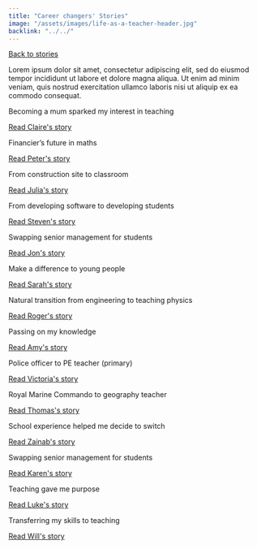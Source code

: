 ```yaml
---
title: "Career changers' Stories"
image: "/assets/images/life-as-a-teacher-header.jpg"
backlink: "../../"
---
```


<div class="content-wrapper">
    <div class="content__right">
    </div>
    <div class="content__left">
        <p>
            <a class="backlink" href="life-as-a-teacher/my-story-into-teaching/index">Back to stories</a>
        </p>
        <p>
            Lorem ipsum dolor sit amet, consectetur adipiscing elit, sed do eiusmod tempor incididunt ut labore et dolore magna aliqua. Ut enim ad minim veniam, quis nostrud exercitation ullamco laboris nisi ut aliquip ex ea commodo consequat.
        </p>
    </div>
</div>
 
<div class="more-stories">
    <div class="more-stories__thumbs">
        <div class="more-stories__thumbs__thumb">
            <a href="/life-as-a-teacher/my-story-into-teaching/career-changers/becoming-a-mum-sparked-my-interest-in-teaching">
                <div class="more-stories__thumbs__thumb__img" style="background-image:url('/assets/images/stories/stories-claire.jpg')"></div>
            </a>
            <div class="more-stories__thumbs__thumb__content">
                <p>Becoming a mum sparked my interest in teaching</p>
                <a class="git-link" href="/life-as-a-teacher/my-story-into-teaching/career-changers/becoming-a-mum-sparked-my-interest-in-teaching">Read Claire's story  <i class="fas fa-chevron-right"></i></a>
            </div>
        </div>
        <div class="more-stories__thumbs__thumb">
            <a href="/life-as-a-teacher/my-story-into-teaching/career-changers/financiers-future-in-maths">
                <div class="more-stories__thumbs__thumb__img" style="background-image:url('/assets/images/stories/stories-peter.jpg')"></div>
            </a>
            <div class="more-stories__thumbs__thumb__content">
                <p>Financier’s future in maths</p>
                <a class="git-link" href="/life-as-a-teacher/my-story-into-teaching/career-changers/financiers-future-in-maths">Read Peter's story  <i class="fas fa-chevron-right"></i></a>
            </div>
        </div>
        <div class="more-stories__thumbs__thumb">
            <a href="/life-as-a-teacher/my-story-into-teaching/career-changers/from-construction-site-to-classroom">
                <div class="more-stories__thumbs__thumb__img" style="background-image:url('/assets/images/stories/stories-julia.jpg')"></div>
            </a>
            <div class="more-stories__thumbs__thumb__content">
                <p>From construction site to classroom</p>
                <a class="git-link" href="/life-as-a-teacher/my-story-into-teaching/career-changers/from-construction-site-to-classroom">Read Julia's story  <i class="fas fa-chevron-right"></i></a>
            </div>
        </div>
        <div class="more-stories__thumbs__thumb">
            <a href="/life-as-a-teacher/my-story-into-teaching/career-changers/from-developing-software-to-developing-students">
                <div class="more-stories__thumbs__thumb__img" style="background-image:url('/assets/images/stories/stories-steven.jpg')"></div>
            </a>
            <div class="more-stories__thumbs__thumb__content">
                <p>From developing software to developing students</p>
                <a class="git-link" href="/life-as-a-teacher/my-story-into-teaching/career-changers/from-developing-software-to-developing-students">Read Steven's story  <i class="fas fa-chevron-right"></i></a>
            </div>
        </div>
        <div class="more-stories__thumbs__thumb">
            <a href="/life-as-a-teacher/my-story-into-teaching/career-changers/leaping-to-head-of-department">
                <div class="more-stories__thumbs__thumb__img" style="background-image:url('/assets/images/stories/stories-jon.jpg')"></div>
            </a>
            <div class="more-stories__thumbs__thumb__content">
                <p>Swapping senior management for students</p>
                <a class="git-link" href="/life-as-a-teacher/my-story-into-teaching/career-changers/leaping-to-head-of-department">Read Jon's story  <i class="fas fa-chevron-right"></i></a>
            </div>
        </div>
        <div class="more-stories__thumbs__thumb">
            <a href="/life-as-a-teacher/my-story-into-teaching/career-changers/make-a-difference-to-young-people">
                <div class="more-stories__thumbs__thumb__img" style="background-image:url('/assets/images/stories/stories-sarah.jpg')"></div>
            </a>
            <div class="more-stories__thumbs__thumb__content">
                <p>Make a difference to young people</p>
                <a class="git-link" href="/life-as-a-teacher/my-story-into-teaching/career-changers/make-a-difference-to-young-people">Read Sarah's story  <i class="fas fa-chevron-right"></i></a>
            </div>
        </div>
        <div class="more-stories__thumbs__thumb">
            <a href="/life-as-a-teacher/my-story-into-teaching/career-changers/natural-transition-from-engineering-to-teaching-physics">
                <div class="more-stories__thumbs__thumb__img" style="background-image:url('/assets/images/stories/stories-roger.jpg')"></div>
            </a>
            <div class="more-stories__thumbs__thumb__content">
                <p>Natural transition from engineering to teaching physics</p>
                <a class="git-link" href="/life-as-a-teacher/my-story-into-teaching/career-changers/natural-transition-from-engineering-to-teaching-physics">Read Roger's story  <i class="fas fa-chevron-right"></i></a>
            </div>
        </div>
        <div class="more-stories__thumbs__thumb">
            <a href="/life-as-a-teacher/my-story-into-teaching/career-changers/passing-on-my-knowledge">
                <div class="more-stories__thumbs__thumb__img" style="background-image:url('/assets/images/stories/stories-amy.jpg')"></div>
            </a>
            <div class="more-stories__thumbs__thumb__content">
                <p>Passing on my knowledge</p>
                <a class="git-link" href="/life-as-a-teacher/my-story-into-teaching/career-changers/passing-on-my-knowledge">Read Amy's story  <i class="fas fa-chevron-right"></i></a>
            </div>
        </div>
        <div class="more-stories__thumbs__thumb">
            <a href="/life-as-a-teacher/my-story-into-teaching/career-changers/police-officer-to-pe-teacher">
                <div class="more-stories__thumbs__thumb__img" style="background-image:url('/assets/images/stories/stories-victoria.jpg')"></div>
            </a>
            <div class="more-stories__thumbs__thumb__content">
                <p>Police officer to PE teacher (primary)</p>
                <a class="git-link" href="/life-as-a-teacher/my-story-into-teaching/career-changers/police-officer-to-pe-teacher">Read Victoria's story  <i class="fas fa-chevron-right"></i></a>
            </div>
        </div>
        <div class="more-stories__thumbs__thumb">
            <a href="/life-as-a-teacher/my-story-into-teaching/career-changers/royal-marine-commando-to-geography-teacher">
                <div class="more-stories__thumbs__thumb__img" style="background-image:url('/assets/images/stories/stories-thomas.jpg')"></div>
            </a>
            <div class="more-stories__thumbs__thumb__content">
                <p>Royal Marine Commando to geography teacher</p>
                <a class="git-link" href="/life-as-a-teacher/my-story-into-teaching/career-changers/royal-marine-commando-to-geography-teacher">Read Thomas's story  <i class="fas fa-chevron-right"></i></a>
            </div>
        </div>
        <div class="more-stories__thumbs__thumb">
            <a href="/life-as-a-teacher/my-story-into-teaching/career-changers/school-experience-helped-me-decide-to-switch">
                <div class="more-stories__thumbs__thumb__img" style="background-image:url('/assets/images/stories/stories-zainab.jpg')"></div>
            </a>
            <div class="more-stories__thumbs__thumb__content">
                <p>School experience helped me decide to switch</p>
                <a class="git-link" href="/life-as-a-teacher/my-story-into-teaching/career-changers/school-experience-helped-me-decide-to-switch">Read Zainab's story  <i class="fas fa-chevron-right"></i></a>
            </div>
        </div>
        <div class="more-stories__thumbs__thumb">
            <a href="https://www.youtube.com/watch?v=MLdrZJpK5rU" target="_blank" data-action="click->video#play" data-target="video.link">
                <div class="more-stories__thumbs__thumb__img" style="background-image:url('/assets/images/stories-karen.png')">
                    <div class="more-stories__thumbs__thumb__play">
                        <div class="icon-play"></div>
                    </div>
                </div>
            </a>
            <div class="more-stories__thumbs__thumb__content">
                <p>Swapping senior management for students</p>
                <a class="git-link" href="/life-as-a-teacher/my-story-into-teaching/career-changers/swapping-senior-management-for-students">Read Karen's story  <i class="fas fa-chevron-right"></i></a>
            </div>
        </div>
        <div class="more-stories__thumbs__thumb">
            <a href="/life-as-a-teacher/my-story-into-teaching/career-changers/teaching-gave-me-purpose">
                <div class="more-stories__thumbs__thumb__img" style="background-image:url('/assets/images/stories/stories-luke.jpg')"></div>
            </a>
            <div class="more-stories__thumbs__thumb__content">
                <p>Teaching gave me purpose</p>
                <a class="git-link" href="/life-as-a-teacher/my-story-into-teaching/career-changers/teaching-gave-me-purpose">Read Luke's story  <i class="fas fa-chevron-right"></i></a>
            </div>
        </div>
        <div class="more-stories__thumbs__thumb">
            <a href="/life-as-a-teacher/my-story-into-teaching/career-changers/transferring-my-skills-to-teaching">
                <div class="more-stories__thumbs__thumb__img" style="background-image:url('/assets/images/stories/stories-will.jpg')"></div>
            </a>
            <div class="more-stories__thumbs__thumb__content">
                <p>Transferring my skills to teaching</p>
                <a class="git-link" href="/life-as-a-teacher/my-story-into-teaching/career-changers/transferring-my-skills-to-teaching">Read Will's story  <i class="fas fa-chevron-right"></i></a>
            </div>
        </div>
    </div>
</div>
